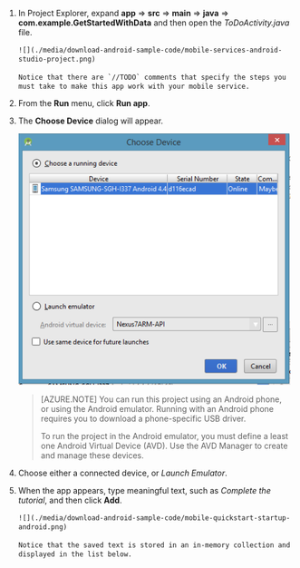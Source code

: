 1. In Project Explorer, expand **app** => **src** => **main** => **java** => **com.example.GetStartedWithData** and then open the *ToDoActivity.java* file.
   
       ![](./media/download-android-sample-code/mobile-services-android-studio-project.png)

       Notice that there are `//TODO` comments that specify the steps you must take to make this app work with your mobile service.

1. From the **Run** menu, click **Run app**.
2. The **Choose Device** dialog will appear.
   
    ![](./media/mobile-services-android-run-sample-code/android-studio-choose-device.png)

    > [AZURE.NOTE] You can run this project using an Android phone, or using the Android emulator. Running with an Android phone  requires you to download a phone-specific USB driver.
    >
    > To run the project in the Android emulator, you must define a least one Android Virtual Device (AVD). Use the AVD Manager to create and manage these devices.

1. Choose either a connected device, or *Launch Emulator*.
2. When the app appears, type meaningful text, such as *Complete the tutorial*, and then click **Add**.
   
       ![](./media/download-android-sample-code/mobile-quickstart-startup-android.png)
   
       Notice that the saved text is stored in an in-memory collection and displayed in the list below.

